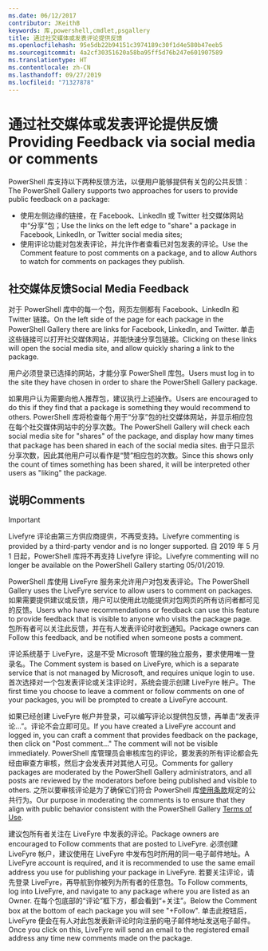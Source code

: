 ```yaml
---
ms.date: 06/12/2017
contributor: JKeithB
keywords: 库,powershell,cmdlet,psgallery
title: 通过社交媒体或发表评论提供反馈
ms.openlocfilehash: 95e5db22b94151c3974189c30f1d4e580b47eeb5
ms.sourcegitcommit: 4a2cf30351620a58ba95ff5d76b247e601907589
ms.translationtype: HT
ms.contentlocale: zh-CN
ms.lasthandoff: 09/27/2019
ms.locfileid: "71327878"
---
```

# <a name="providing-feedback-via-social-media-or-comments"></a><span data-ttu-id="a4e33-103">通过社交媒体或发表评论提供反馈</span><span class="sxs-lookup"><span data-stu-id="a4e33-103">Providing Feedback via social media or comments</span></span>

<span data-ttu-id="a4e33-104">PowerShell 库支持以下两种反馈方法，以便用户能够提供有关包的公共反馈：</span><span class="sxs-lookup"><span data-stu-id="a4e33-104">The PowerShell Gallery supports two approaches for users to provide public feedback on a package:</span></span>

- <span data-ttu-id="a4e33-105">使用左侧边缘的链接，在 Facebook、LinkedIn 或 Twitter 社交媒体网站中“分享”包；</span><span class="sxs-lookup"><span data-stu-id="a4e33-105">Use the links on the left edge to "share" a package in Facebook, LinkedIn, or Twitter social media sites;</span></span>
- <span data-ttu-id="a4e33-106">使用评论功能对包发表评论，并允许作者查看已对包发表的评论。</span><span class="sxs-lookup"><span data-stu-id="a4e33-106">Use the Comment feature to post comments on a package, and to allow Authors to watch for comments on packages they publish.</span></span>

## <a name="social-media-feedback"></a><span data-ttu-id="a4e33-107">社交媒体反馈</span><span class="sxs-lookup"><span data-stu-id="a4e33-107">Social Media Feedback</span></span>

<span data-ttu-id="a4e33-108">对于 PowerShell 库中的每一个包，网页左侧都有 Facebook、LinkedIn 和 Twitter 链接。</span><span class="sxs-lookup"><span data-stu-id="a4e33-108">On the left side of the page for each package in the PowerShell Gallery there are links for Facebook, LinkedIn, and Twitter.</span></span>
<span data-ttu-id="a4e33-109">单击这些链接可以打开社交媒体网站，并能快速分享包链接。</span><span class="sxs-lookup"><span data-stu-id="a4e33-109">Clicking on these links will open the social media site, and allow quickly sharing a link to the package.</span></span>

<span data-ttu-id="a4e33-110">用户必须登录已选择的网站，才能分享 PowerShell 库包。</span><span class="sxs-lookup"><span data-stu-id="a4e33-110">Users must log in to the site they have chosen in order to share the PowerShell Gallery package.</span></span>

<span data-ttu-id="a4e33-111">如果用户认为需要向他人推荐包，建议执行上述操作。</span><span class="sxs-lookup"><span data-stu-id="a4e33-111">Users are encouraged to do this if they find that a package is something they would recommend to others.</span></span>
<span data-ttu-id="a4e33-112">PowerShell 库将检查每个用于“分享”包的社交媒体网站，并显示相应包在每个社交媒体网站中的分享次数。</span><span class="sxs-lookup"><span data-stu-id="a4e33-112">The PowerShell Gallery will check each social media site for "shares" of the package, and display how many times that package has been shared in each of the social media sites.</span></span>
<span data-ttu-id="a4e33-113">由于只显示分享次数，因此其他用户可以看作是“赞”相应包的次数。</span><span class="sxs-lookup"><span data-stu-id="a4e33-113">Since this shows only the count of times something has been shared, it will be interpreted other users as "liking" the package.</span></span>

## <a name="comments"></a><span data-ttu-id="a4e33-114">说明</span><span class="sxs-lookup"><span data-stu-id="a4e33-114">Comments</span></span>

> [!IMPORTANT]
> <span data-ttu-id="a4e33-115">Livefyre 评论由第三方供应商提供，不再受支持。</span><span class="sxs-lookup"><span data-stu-id="a4e33-115">Livefyre commenting is provided by a third-party vendor and is no longer supported.</span></span>
> <span data-ttu-id="a4e33-116">自 2019 年 5 月 1 日起，PowerShell 库将不再支持 Livefyre 评论。</span><span class="sxs-lookup"><span data-stu-id="a4e33-116">Livefyre commenting will no longer be available on the PowerShell Gallery starting 05/01/2019.</span></span> 

<span data-ttu-id="a4e33-117">PowerShell 库使用 LiveFyre 服务来允许用户对包发表评论。</span><span class="sxs-lookup"><span data-stu-id="a4e33-117">The PowerShell Gallery uses the LiveFyre service to allow users to comment on packages.</span></span>
<span data-ttu-id="a4e33-118">如果需要提供建议或反馈，用户可以使用此功能提供对包网页的所有访问者都可见的反馈。</span><span class="sxs-lookup"><span data-stu-id="a4e33-118">Users who have recommendations or feedback can use this feature to provide feedback that is visible to anyone who visits the package page.</span></span>
<span data-ttu-id="a4e33-119">包所有者可以关注此反馈，并在有人发表评论时收到通知。</span><span class="sxs-lookup"><span data-stu-id="a4e33-119">Package owners can Follow this feedback, and be notified when someone posts a comment.</span></span>

<span data-ttu-id="a4e33-120">评论系统基于 LiveFyre，这是不受 Microsoft 管理的独立服务，要求使用唯一登录名。</span><span class="sxs-lookup"><span data-stu-id="a4e33-120">The Comment system is based on LiveFyre, which is a separate service that is not managed by Microsoft, and requires unique login to use.</span></span>
<span data-ttu-id="a4e33-121">首次选择对一个包发表评论或关注评论时，系统会提示创建 LiveFyre 帐户。</span><span class="sxs-lookup"><span data-stu-id="a4e33-121">The first time you choose to leave a comment or follow comments on one of your packages, you will be prompted to create a LiveFyre account.</span></span>

<span data-ttu-id="a4e33-122">如果已经创建 LiveFyre 帐户并登录，可以编写评论以提供包反馈，再单击“发表评论...”。评论不会立即可见。</span><span class="sxs-lookup"><span data-stu-id="a4e33-122">If you have created a LiveFyre account and logged in, you can craft a comment that provides feedback on the package, then click on "Post comment..." The comment will not be visible immediately.</span></span>
<span data-ttu-id="a4e33-123">PowerShell 库管理员会审核库包的评论，要发表的所有评论都会先经由审查方审核，然后才会发表并对其他人可见。</span><span class="sxs-lookup"><span data-stu-id="a4e33-123">Comments for gallery packages are moderated by the PowerShell Gallery administrators, and all posts are reviewed by the moderators before being published and visible to others.</span></span>
<span data-ttu-id="a4e33-124">之所以要审核评论是为了确保它们符合 PowerShell 库[使用条款](https://www.powershellgallery.com/policies/Terms)规定的公共行为。</span><span class="sxs-lookup"><span data-stu-id="a4e33-124">Our purpose in moderating the comments is to ensure that they align with public behavior consistent with the PowerShell Gallery [Terms of Use](https://www.powershellgallery.com/policies/Terms).</span></span>

<span data-ttu-id="a4e33-125">建议包所有者关注在 LiveFyre 中发表的评论。</span><span class="sxs-lookup"><span data-stu-id="a4e33-125">Package owners are encouraged to Follow comments that are posted to LiveFyre.</span></span>
<span data-ttu-id="a4e33-126">必须创建 LiveFyre 帐户，建议使用在 LiveFyre 中发布包时所用的同一电子邮件地址。</span><span class="sxs-lookup"><span data-stu-id="a4e33-126">A LiveFyre account is required, and it is recommended to use the same email address you use for publishing your package in LiveFyre.</span></span>
<span data-ttu-id="a4e33-127">若要关注评论，请先登录 LiveFyre，再导航到你被列为所有者的任意包。</span><span class="sxs-lookup"><span data-stu-id="a4e33-127">To Follow comments, log into LiveFyre, and navigate to any package where you are listed as an Owner.</span></span>
<span data-ttu-id="a4e33-128">在每个包底部的“评论”框下方，都会看到“+关注”。</span><span class="sxs-lookup"><span data-stu-id="a4e33-128">Below the Comment box at the bottom of each package you will see "+Follow".</span></span>
<span data-ttu-id="a4e33-129">单击此按钮后，LiveFyre 便会在有人对此包发表新评论时向注册的电子邮件地址发送电子邮件。</span><span class="sxs-lookup"><span data-stu-id="a4e33-129">Once you click on this, LiveFyre will send an email to the registered email address any time new comments made on the package.</span></span>
